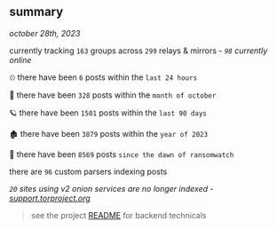 
## summary
_october 28th, 2023_

currently tracking `163` groups across `299` relays & mirrors - _`98` currently online_

⏲ there have been `6` posts within the `last 24 hours`

🦈 there have been `328` posts within the `month of october`

🪐 there have been `1501` posts within the `last 90 days`

🏚 there have been `3879` posts within the `year of 2023`

🦕 there have been `8569` posts `since the dawn of ransomwatch`

there are `96` custom parsers indexing posts

_`20` sites using v2 onion services are no longer indexed - [support.torproject.org](https://support.torproject.org/onionservices/v2-deprecation/)_

> see the project [README](https://github.com/joshhighet/ransomwatch#ransomwatch--) for backend technicals
